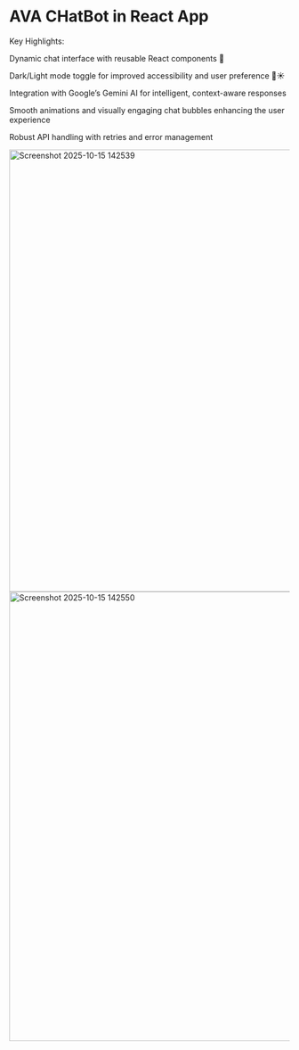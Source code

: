 # AVA CHatBot in React App

Key Highlights:

Dynamic chat interface with reusable React components 💬

Dark/Light mode toggle for improved accessibility and user preference 🌙☀️

Integration with Google’s Gemini AI for intelligent, context-aware responses

Smooth animations and visually engaging chat bubbles enhancing the user experience

Robust API handling with retries and error management

<img width="697" height="793" alt="Screenshot 2025-10-15 142539" src="https://github.com/user-attachments/assets/b0a4c254-dd98-40f4-9e8a-2e971635657c"/>   

<img width="715" height="806" alt="Screenshot 2025-10-15 142550" src="https://github.com/user-attachments/assets/f87213e5-cb43-4b6f-81ed-ac69d40ecf43" />

